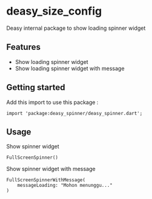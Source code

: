 # deasy_size_config

Deasy internal package to show loading spinner widget

## Features

- Show loading spinner widget
- Show loading spinner widget with message

## Getting started
Add this import to use this package :
```
import 'package:deasy_spinner/deasy_spinner.dart';
```

## Usage

Show spinner widget
```
FullScreenSpinner()
```

Show spinner widget with message
```
FullScreenSpinnerWithMessage(
    messageLoading: "Mohon menunggu..."
)
```